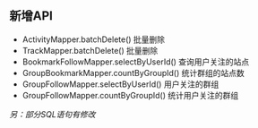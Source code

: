 ## 新增API

- ActivityMapper.batchDelete() 批量删除
- TrackMapper.batchDelete() 批量删除
- BookmarkFollowMapper.selectByUserId() 查询用户关注的站点
- GroupBookmarkMapper.countByGroupId() 统计群组的站点数
- GroupFollowMapper.selectByUserId() 用户关注的群组
- GroupFollowMapper.countByGroupId() 统计用户关注的群组

_另：部分SQL语句有修改_